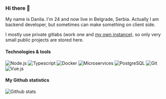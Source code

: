 ### Hi there 👋

My name is Danila. I'm 24 and now live in Belgrade, Serbia. Actually I am backend developer, but sometimes can make something on client side.

I mostly use private gitlabs (work one and [my own instance](https://git.wbydc.io)), so only very small public projects are stored here.

#### Technologies & tools
![Node.js](https://img.shields.io/badge/-Node.js-262626?style=flat-square&logo=Node.js)
![Typescript](https://img.shields.io/badge/-Typescript-262626?style=flat-square&logo=Typescript)
![Docker](https://img.shields.io/badge/-Docker-262626?style=flat-square&logo=Docker)
![Microservices](https://img.shields.io/badge/-Microservices-262626?style=flat-square&logo=Microservices)
![PostgreSQL](https://img.shields.io/badge/-PostgreSQL-262626?style=flat-square&logo=PostgreSQL)
![Git](https://img.shields.io/badge/-Git-262626?style=flat-square&logo=Git)
![Vue.js](https://img.shields.io/badge/-Vue.js-262626?style=flat-square&logo=Vue.js)

#### My Github statistics
![Github stats](https://github-readme-stats.vercel.app/api?username=wbydc&count_private=true&show_icons=true&line_height=25&include_all_commits=true&hide=contribs&hide_title=true&title_color=ffffff&bg_color=3b3c3d&text_color=b1aea6&icon_color=f0f0f0)

